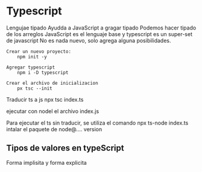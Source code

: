 # Typescript
Lengujae tipado
Ayudda a JavaScript a gragar tipado
Podemos hacer tipado de los arreglos
    JavaScript es el lenguaje base y typescript es un super-set de javascript
    No es nada nuevo, solo agrega alguna posibilidades.

    Crear un nuevo proyecto:
        npm init -y
    
    Agregar typescript
        npm i -D typescript

    Crear el archivo de inicializacion
        px tsc --init

Traducir ts a js
    npx tsc index.ts

ejecutar con nodel el archivo 
    index.js

Para ejecutar el ts sin traducir, se utiliza el comando
    npx ts-node index.ts
    intalar el paquete de node@.... version

## Tipos de valores en typeScript
Forma implisita y forma explicita


